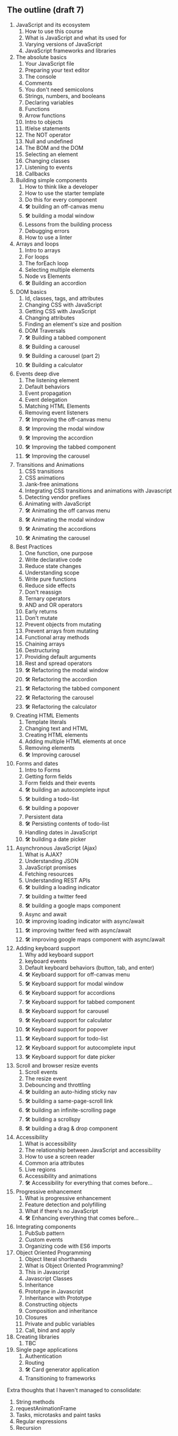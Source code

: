 ## The outline (draft 7)

1. JavaScript and its ecosystem
    1. How to use this course
    2. What is JavaScript and what its used for
    3. Varying versions of JavaScript
    4. JavaScript frameworks and libraries
2. The absolute basics
    1. Your JavaScript file
    2. Preparing your text editor
    3. The console
    4. Comments
    5. You don't need semicolons
    6. Strings, numbers, and booleans
    7. Declaring variables
    8. Functions
    9. Arrow functions
    10. Intro to objects
    11. If/else statements
    12. The NOT operator
    13. Null and undefined
    14. The BOM and the DOM
    15. Selecting an element
    16. Changing classes
    17. Listening to events
    18. Callbacks
3. Building simple components
    1. How to think like a developer
    2. How to use the starter template
    3. Do this for every component
    4. 🛠 building an off-canvas menu
    5. 🛠 building a modal window
    6. Lessons from the building process
    7. Debugging errors
    8. How to use a linter
4. Arrays and loops
    1. Intro to arrays
    2. For loops
    3. The forEach loop
    4. Selecting multiple elements
    5. Node vs Elements
    6. 🛠 Building an accordion
5. DOM basics
    1. Id, classes, tags, and attributes
    2. Changing CSS with JavaScript
    3. Getting CSS with JavaScript
    4. Changing attributes
    5. Finding an element's size and position
    6. DOM Traversals
    7. 🛠 Building a tabbed component
    8. 🛠 Building a carousel
    9. 🛠 Building a carousel (part 2)
    10. 🛠 Building a calculator
6. Events deep dive
    1. The listening element
    2. Default behaviors
    3. Event propagation
    4. Event delegation
    5. Matching HTML Elements
    6. Removing event listeners
    6. 🛠 Improving the off-canvas menu
    7. 🛠 Improving the modal window
    8. 🛠 Improving the accordion
    9. 🛠 Improving the tabbed component
    10. 🛠 Improving the carousel
7. Transitions and Animations
    1. CSS transitions
    2. CSS animations
    3. Jank-free animations
    4. Integrating CSS transitions and animations with Javascript
    5. Detecting vendor prefixes
    6. Animating with JavaScript
    7. 🛠 Animating the off canvas menu
    8. 🛠 Animating the modal window
    9. 🛠 Animating the accordions
    10. 🛠 Animating the carousel
8. Best Practices
    1. One function, one purpose
    2. Write declarative code
    3. Reduce state changes
    4. Understanding scope
    5. Write pure functions
    6. Reduce side effects
    7. Don't reassign
    8. Ternary operators
    9. AND and OR operators
    10. Early returns
    11. Don't mutate
    11. Prevent objects from mutating
    12. Prevent arrays from mutating
    13. Functional array methods
    14. Chaining arrays
    15. Destructuring
    16. Providing default arguments
    17. Rest and spread operators
    18. 🛠 Refactoring the modal window
    19. 🛠 Refactoring the accordion
    20. 🛠 Refactoring the tabbed component
    21. 🛠 Refactoring the carousel
    22. 🛠 Refactoring the calculator
9. Creating HTML Elements
    1. Template literals
    1. Changing text and HTML
    2. Creating HTML elements
    3. Adding multiple HTML elements at once
    4. Removing elements
    5. 🛠 Improving carousel
9. Forms and dates
    1. Intro to Forms
    2. Getting form fields
    3. Form fields and their events
    4. 🛠 building an autocomplete input
    5. 🛠 building a todo-list
    6. 🛠 building a popover
    7. Persistent data
    8. 🛠 Persisting contents of todo-list
    9. Handling dates in JavaScript
    10. 🛠 building a date picker
10. Asynchronous JavaScript (Ajax)
    1. What is AJAX?
    2. Understanding JSON
    3. JavaScript promises
    4. Fetching resources
    5. Understanding REST APIs
    6. 🛠 building a loading indicator
    6. 🛠 building a twitter feed
    7. 🛠 building a google maps component
    5. Async and await
    6. 🛠 improving loading indicator with async/await
    6. 🛠 improving twitter feed with async/await
    6. 🛠 improving google maps component with async/await
11. Adding keyboard support
    1. Why add keyboard support
    2. keyboard events
    3. Default keyboard behaviors (button, tab, and enter)
    3. 🛠 Keyboard support for off-canvas menu
    4. 🛠 Keyboard support for modal window
    5. 🛠 Keyboard support for accordions
    6. 🛠 Keyboard support for tabbed component
    7. 🛠 Keyboard support for carousel
    8. 🛠 Keyboard support for calculator
    9. 🛠 Keyboard support for popover
    10. 🛠 Keyboard support for todo-list
    11. 🛠 Keyboard support for autocomplete input
    12. 🛠 Keyboard support for date picker
12. Scroll and browser resize events
    1. Scroll events
    2. The resize event
    3. Debouncing and throttling
    4. 🛠 building an auto-hiding sticky nav
    5. 🛠 building a same-page-scroll link
    6. 🛠 building an infinite-scrolling page
    7. 🛠 building a scrollspy
    8. 🛠 building a drag & drop component
13. Accessibility
    1. What is accessibility
    2. The relationship between JavaScript and accessibility
    3. How to use a screen reader
    4. Common aria attributes
    5. Live regions
    6. Accessibility and animations
    7. 🛠 Accessibility for everything that comes before...
14. Progressive enhancement
    1. What is progressive enhancement
    2. Feature detection and polyfilling
    3. What if there's no JavaScript
    4. 🛠 Enhancing everything that comes before...
15. Integrating components
    1. PubSub pattern
    2. Custom events
    3. Organizing code with ES6 imports
16. Object Oriented Programming
    1. Object literal shorthands
    2. What is Object Oriented Programming?
    3. This in Javascript
    4. Javascript Classes
    5. Inheritance
    6. Prototype in Javascript
    7. Inheritance with Prototype
    8. Constructing objects
    9. Composition and inheritance
    10. Closures
    11. Private and public variables
    12. Call, bind and apply
17. Creating libraries
    1. TBC
18. Single page applications
    1. Authentication
    2. Routing
    3. 🛠 Card generator application
    4. Transitioning to frameworks

Extra thoughts that I haven't managed to consolidate:

1. String methods
2. requestAnimationFrame
3. Tasks, microtasks and paint tasks
4. Regular expressions
5. Recursion